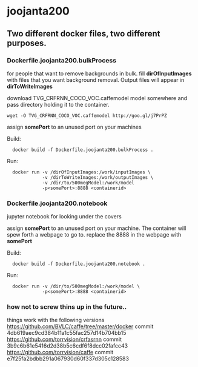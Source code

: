 # joojanta200

## Two different docker files, two different purposes. 

### Dockerfile.joojanta200.bulkProcess 

for people that want to remove backgrounds in bulk. fill **dirOfInputImages** with files that you want background removal. Output files will appear in **dirToWriteImages**

download TVG_CRFRNN_COCO_VOC.caffemodel  model somewhere and pass directory holding it to the container.
```
wget -O TVG_CRFRNN_COCO_VOC.caffemodel http://goo.gl/j7PrPZ 
```
assign **somePort** to an unused port on your machines
 
  Build:
```
  docker build -f Dockerfile.joojanta200.bulkProcess .
```
  Run:
```
  docker run -v /dirOfInputImages:/work/inputImages \
             -v /dirToWriteImages:/work/outputImages \
             -v /dir/to/500megModel:/work/model 
             -p<somePort>:8888 <containerid>
```
  
### Dockerfile.joojanta200.notebook 

jupyter notebook for looking under the covers

assign **somePort** to an unused port on your machine.  The container will spew forth a webpage to go to. replace the 8888 in the webpage with **somePort** 

  Build:
```
  docker build -f Dockerfile.joojanta200.notebook .
```
  Run:
```
  docker run -v /dir/to/500megModel:/work/model \
             -p<somePort>:8888 <containerid>
```

### how not to screw thins up in the future..
things work with the following versions
https://github.com/BVLC/caffe/tree/master/docker commit 4db619aec9cd384b11a1c55fac257d14b704bb15
https://github.com/torrvision/crfasrnn commit 3b9c6b61e5416d2d38b5c6cdf6f8dcc02fafcc43
https://github.com/torrvision/caffe commit e7f25fa2bdbb291a067930d60f337d305c128583
